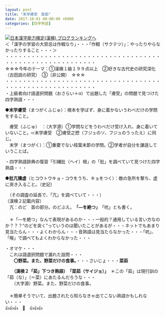 ```yaml
---
layout: post
title: "末学膚受　菜茹"
date: 2017-10-01 00:00:00 +0900
categories: [四字熟語]
---
```


[![](/syuusyuu9701/assets/images/末学膚受-菜茹-br_c_3028_1.gif)](http://blog.with2.net/link.php?1659096:3028 "日本漢字能力検定(漢検) ブログランキングへ")[日本漢字能力検定(漢検) ブログランキングへ](http://blog.with2.net/link.php?1659096:3028)  
＜「漢字の学習の大禁忌は作輟なり」・・・「作輟（サクテツ）」：やったりやらなかったりすること・・・＞  
・・・・・・・・・・・・・・・・・・・・・・・・・・・・・・・・・・・・・・・・・・・・・・・・・・・・・・・・・  
☆☆☆今年のテーマ：①漢検１級１９９点以上　②好きな古代史の研究深化（古田説の研究）　③（非公開）　☆☆☆　　  
・・・・・・・・・・・・・・・・・・・・・・・・・・・・・・・・・・・・・・・・・・・・・・・・・・・・・・・・・  
・上級者向け語選択問題（おさらい＋α）で出題した「膚受」の問題で見つけた四字熟語・・・  
  
●**末学膚受**（まつがくふじゅ）：根本を学ばず、身に着かないうわべだけの学問をすること。  
  
　膚受（ふじゅ）　：（大字源）①学問などをうわべだけ受け入れ、身に着いていないこと。➪末学膚受　②膚受之愬（フジュのソ、フジュのうったえ）に同じ。  
　末学（まつがく）：①重要でない枝葉末節の学問。②学者が自分を謙遜していうことば。  
  
・四字熟語辞典の復習「引縄批（ヘイ）根」の「批」を調べていて見つけた四字熟語・・・  
  
●**批亢擣虚**（ヒコウトウキョ・コウをうち、キョをつく）：敵の急所を撃ち、虚に突き入ること。（史記）  
  
　（その調査の延長で、「亢」を調べていて・・・）  
（漢検２記載内容）  
　亢：のど　首の部分。のどぶえ。　**「―を絶つ」**　「吭」とも書く。  
　  
　＊「―を絶つ」なんて表現があるのか・・・一般的？通用している言い方なのか？？？“のどを突く”っていうのは聞いたことがあるが・・・ネットでもあまり見当たらん・・・よくわからん・・・音熟語は見当たらなかった・・・「吭」、「喉」で調べてもよくわからなかった・・・  
  
・オマケ・・・  
　これは語選択問題で漏れた設問・・・  
　　**〇野菜。また、野菜だけの食事。**・・・さいじょ・・・**菜茹**  
  
　　**（漢検２「茹」下つき熟語）　「菜茹（サイジョ）」**　＊この「茹」は現行訓の「茹（な）」（＝菜）にあたるんだろうな・・・  
　　（大字源）野菜。また、野菜だけの食事。　  
　  
　＊簡単そうでいて、出題されたら知らなきゃ出てこない熟語かもしれない・・・  
👍👍👍　🐔　👍👍👍